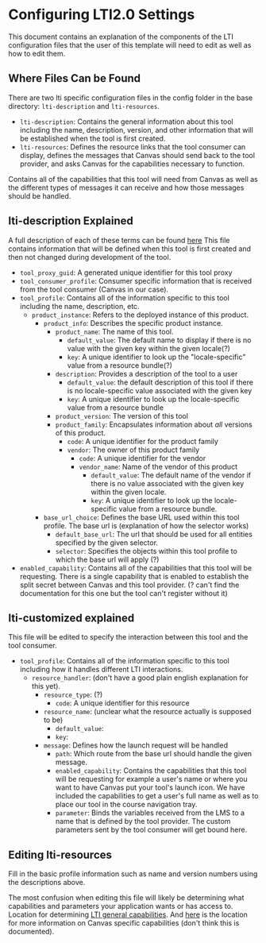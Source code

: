 # Configuring LTI2.0 Settings
  This document contains an explanation of the components of the LTI
  configuration files that the user of this template will need to edit as well
  as how to edit them.

## Where Files Can be Found
  There are two lti specific configuration files in the config folder in the
base directory: `lti-description` and `lti-resources`.
* `lti-description`: Contains the general information about this tool including
the name, description, version, and other information that will be established
when the tool is first created.
* `lti-resources`: Defines the resource links that the tool consumer can
display, defines the messages that Canvas should send back to the
tool provider, and asks Canvas for the capabilities necessary to function.

Contains all of the capabilities that this tool will need
from Canvas as well as the different types of messages it can receive and
how those messages should be handled.

## lti-description Explained
  A full description of each of these terms can be found
[here](https://www.imsglobal.org/lti/model/uml/purl.imsglobal.org/vocab/lti/v2/lti/)
  This file contains information that will be defined when this tool is first
  created and then not changed during development of the tool.
  * `tool_proxy_guid`: A generated unique identifier for this tool proxy
  * `tool_consumer_profile`: Consumer specific information that is received from
  the tool consumer (Canvas in our case).
  * `tool_profile`: Contains all of the information specific to this tool
  including the name, description, etc.
    * `product_instance`: Refers to the deployed instance of this product.
      * `product_info`: Describes the specific product instance.
        * `product_name`: The name of this tool.
          * `default_value`: The default name to display if there is no value
          with the given key within the given locale(?)
          * `key`: A unique identifier to look up the "locale-specific" value
          from a resource bundle(?)
        * `description`: Provides a description of the tool to a user
          * `default_value`: the default description of this tool if there is
          no locale-specific value associated with the given key
          * `key`: A unique identifier to look up the locale-specific value from
          a resource bundle
        * `product_version`: The version of this tool
        * `product_family`: Encapsulates information about *all* versions of
        this product.
          * `code`: A unique identifier for the product family
          * `vendor`: The owner of this product family
            * `code`: A unique identifier for the vendor
            * `vendor_name`: Name of the vendor of this product
              * `default_value`: The default name of the vendor if there is no
              value associated with the given key within the given locale.
              * `key`: A unique identifier to look up the locale-specific value
              from a resource bundle.
      * `base_url_choice`: Defines the base URL used within this tool
      profile. The base url is (explanation of how the selector works)
        * `default_base_url`: The url that should be used for all entities
        specified by the given selector.
        * `selector`: Specifies the objects within this tool profile to which
        the base url will apply (?)
* `enabled_capability`: Contains all of the capabilities that this tool
    will be requesting. There is a single capability that is enabled to
    establish the split secret between Canvas and this tool provider. (? can't
    find the documentation for this one but the tool can't register without
    it)
## lti-customized explained
  This file will be edited to specify the interaction between this tool and
  the tool consumer.
  * `tool_profile`: Contains all of the information specific to this tool
  including how it handles different LTI interactions.
    * `resource_handler`: (don't have a good plain english explanation for
      this yet).
      * `resource_type`: (?)
        * `code`: A unique identifier for this resource
      * `resource_name`: (unclear what the resource actually is supposed
        to be)
        * `default_value`:
        * `key`:
      * `message`: Defines how the launch request will be handled
        * `path`: Which route from the base url should handle the given
        message.
        * `enabled_capability`: Contains the capabilities that this tool will
        be requesting for example a user's name or where you want to have
        Canvas put your tool's launch icon. We have included the capabilities to
        get a user's full name as well as to place our tool in the course
        navigation tray.
        * `parameter`: Binds the variables received from the LMS to a name that
        is defined by the tool provider. The custom parameters sent by the
        tool consumer will get bound here.

## Editing lti-resources
 Fill in the basic profile information such as name and version numbers using
 the descriptions above.

 The most confusion when editing this file will likely be determining what
 capabilities and parameters your application wants or has access to. Location
 for
 determining [LTI general capabilities](https://www.imsglobal.org/lti/model/uml/purl.imsglobal.org/vocab/lti/v2/lti/index.html#Capability). And
[here](https://github.com/instructure/canvas-lms/blob/stable/lib%2Flti%2Fvariable_expander.rb#L83) is the location for more information
on Canvas specific capabilities (don't think this is documented).
